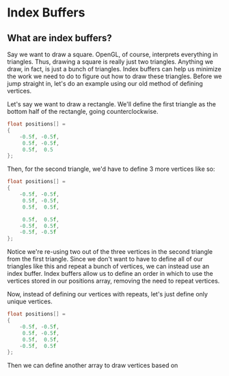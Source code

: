# Index Buffers

## What are index buffers?
Say we want to draw a square. OpenGL, of course, interprets everything in triangles. Thus, drawing a square is really just two triangles. Anything we draw, in fact, is just a bunch of triangles. Index buffers can help us minimize the work we need to do to figure out how to draw these triangles. Before we jump straight in, let's do an example using our old method of defining vertices.

Let's say we want to draw a rectangle. We'll define the first triangle as the bottom half of the rectangle, going counterclockwise.

```c++
float positions[] = 
{
    -0.5f, -0.5f,
     0.5f, -0.5f,
     0.5f,  0.5
};
```

Then, for the second triangle, we'd have to define 3 more vertices like so:

```c++
float positions[] = 
{
    -0.5f, -0.5f,
     0.5f, -0.5f,
     0.5f,  0.5f,

     0.5f,  0.5f,
    -0.5f,  0.5f,
    -0.5f, -0.5f
};
```

Notice we're re-using two out of the three vertices in the second triangle from the first triangle. Since we don't want to have to define all of our triangles like this and repeat a bunch of vertices, we can instead use an index buffer. Index buffers allow us to define an order in which to use the vertices stored in our positions array, removing the need to repeat vertices.

Now, instead of defining our vertices with repeats, let's just define only unique vertices.

```c++
float positions[] = 
{
    -0.5f, -0.5f,
     0.5f, -0.5f,
     0.5f,  0.5f,
    -0.5f,  0.5f
};
```

Then we can define another array to draw vertices based on 
